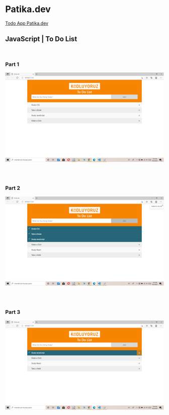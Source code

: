 # Patika.dev

<a href="https://todoappatika.netlify.app/" target="_blank">Todo App Patika.dev</a>

## JavaScript | To Do List

<br>

### Part 1

<img src= "./img/todolist1.png">

<br><br>


### Part 2

<img src= "./img/todolist2.png">

<br><br>


### Part 3

<img src= "./img/todolist3.png">
